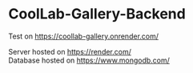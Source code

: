 # CoolLab-Gallery-Backend

Test on https://coollab-gallery.onrender.com/

Server hosted on https://render.com/<br/>
Database hosted on https://www.mongodb.com/
